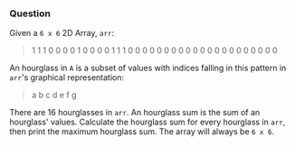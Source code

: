 ### Question
Given a `6 x 6` 2D Array, `arr`:
> 1 1 1 0 0 0
> 0 1 0 0 0 0
> 1 1 1 0 0 0
> 0 0 0 0 0 0
> 0 0 0 0 0 0
> 0 0 0 0 0 0

An hourglass in `A` is a subset of values with indices falling in this pattern in `arr`'s graphical representation:
> a b c
>   d
> e f g

There are 16 hourglasses in `arr`. An hourglass sum is the sum of an hourglass' values. Calculate the hourglass sum for every hourglass in `arr`, then print the maximum hourglass sum. The array will always be `6 x 6`.
